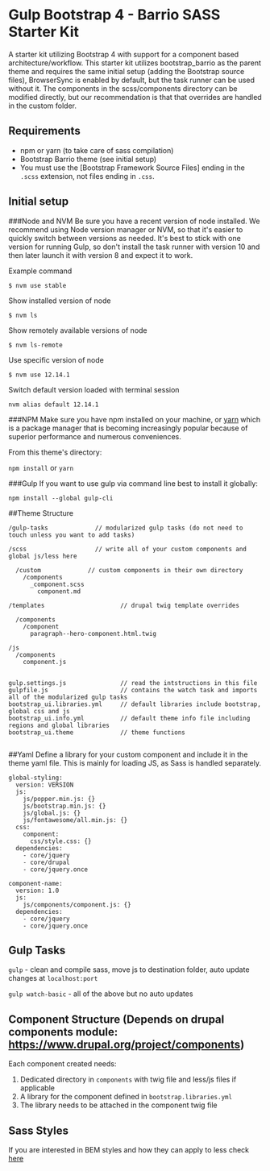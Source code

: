 # Gulp Bootstrap 4 - Barrio SASS Starter Kit

A starter kit utilizing Bootstrap 4 with support for a component based architecture/workflow.
This starter kit utilizes bootstrap_barrio as the parent theme and requires the same initial setup (adding the Bootstrap source files), BrowserSync is enabled by default, but the task runner can be used without it. The components in the scss/components directory can be modified directly, but our recommendation is that that overrides are handled in the custom folder.

## Requirements
* npm or yarn (to take care of sass compilation)
* Bootstrap Barrio theme (see initial setup)
* You must use the [Bootstrap Framework Source Files] ending in the `.scss`
    extension, not files ending in `.css`.

## Initial setup

###Node and NVM
Be sure you have a recent version of node installed. We recommend using Node version manager or NVM, so that it's easier to quickly switch between versions as needed. It's best to stick with one version for running Gulp, so don't install the task runner with version 10 and then later launch it with version 8 and expect it to work.

Example command
```x
$ nvm use stable
```

Show installed version of node
```
$ nvm ls
```

Show remotely available versions of node
```
$ nvm ls-remote
```

Use specific version of node
```
$ nvm use 12.14.1
```

Switch default version loaded with terminal session
```
nvm alias default 12.14.1
```

###NPM
Make sure you have npm installed on your machine, or [yarn](https://yarnpkg.com/en/) which is a package manager that is becoming increasingly popular because of superior performance and numerous conveniences.

From this theme's directory:

`npm install` or `yarn`

###Gulp
If you want to use gulp via command line best to install it globally:

`npm install --global gulp-cli`

##Theme Structure
```
/gulp-tasks             // modularized gulp tasks (do not need to touch unless you want to add tasks)

/scss                   // write all of your custom components and global js/less here

  /custom             // custom components in their own directory
    /components
      _component.scss
        component.md

/templates                     // drupal twig template overrides

  /components
    /component
      paragraph--hero-component.html.twig

/js
  /components
    component.js


gulp.settings.js               // read the intstructions in this file
gulpfile.js                    // contains the watch task and imports all of the modularized gulp tasks
bootstrap_ui.libraries.yml     // default libraries include bootstrap, global css and js
bootstrap_ui.info.yml          // default theme info file including regions and global libraries
bootstrap_ui.theme             // theme functions


```

##Yaml
Define a library for your custom component and include it in the theme yaml file. This is mainly for loading JS, as Sass is handled separately.
```
global-styling:
  version: VERSION
  js:
    js/popper.min.js: {}
    js/bootstrap.min.js: {}
    js/global.js: {}
    js/fontawesome/all.min.js: {}
  css:
    component:
      css/style.css: {}
  dependencies:
    - core/jquery
    - core/drupal
    - core/jquery.once

component-name:
  version: 1.0
  js:
    js/components/component.js: {}
  dependencies:
    - core/jquery
    - core/jquery.once
```

## Gulp Tasks
`gulp` - clean and compile sass, move js to destination folder, auto update changes at `localhost:port`

`gulp watch-basic` - all of the above but no auto updates

## Component Structure (Depends on drupal components module: https://www.drupal.org/project/components)
Each component created needs:
1. Dedicated directory in `components` with twig file and less/js files if applicable
2. A library for the component defined in `bootstrap.libraries.yml`
3. The library needs to be attached in the component twig file

## Sass Styles
If you are interested in BEM styles and how they can apply to less check [here](https://bitbucket.org/snippets/urban-insight/ke6G7L/bem-styleguide)
